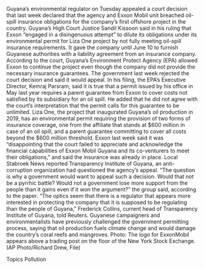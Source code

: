 Guyana’s environmental regulator on Tuesday appealed a court decision that last week declared that the agency and Exxon Mobil unit breached oil-spill insurance obligations for the company’s first offshore project in the country.
Guyana’s High Court Justice Sandil Kissoon said in his ruling that Exxon “engaged in a disingenuous attempt” to dilute its obligations under its environmental permit for Liza One project by not fully meeting oil-spill insurance requirements. It gave the company until June 10 to furnish Guyanese authorities with a liability agreement from an insurance company.
According to the court, Guyana’s Environment Protect Agency (EPA) allowed Exxon to continue the project even though the company did not provide the necessary insurance guarantees. The government last week rejected the court decision and said it would appeal.
In his filing, the EPA’s Executive Director, Kemraj Parsram, said it is true that a permit issued by his office in May last year requires a parent guarantee from Exxon to cover costs not satisfied by its subsidiary for an oil spill. He added that he did not agree with the court’s interpretation that the permit calls for this guarantee to be unlimited.
Liza One, the project that inaugurated Guyana’s oil production in 2019, has an environmental permit requiring the provision of two forms of insurance coverage, one from the affiliate that stands at $600 million in case of an oil spill, and a parent guarantee committing to cover all costs beyond the $600 million threshold.
Exxon last week said it was “disappointing that the court failed to appreciate and acknowledge the financial capabilities of Exxon Mobil Guyana and its co-venturers to meet their obligations,” and said the insurance was already in place.
Local Stabroek News reported Transparency Institute of Guyana, an anti-corruption organization had questioned the agency’s appeal.
“The question is why a government would want to appeal such a decision. Would that not be a pyrrhic battle? Would not a government lose more support from the people than it gains even if it won the argument?” the group said, according to the paper.
“The optics seem that there is a regulator that appears more interested in protecting the company that it is supposed to be regulating than the people of Guyana,” Frederick Collins, current head of Transparency Institute of Guyana, told Reuters.
Guyanese campaigners and environmentalists have previously challenged the government permitting process, saying that oil production fuels climate change and would damage the country’s coral reefs and mangroves.
Photo: The logo for ExxonMobil appears above a trading post on the floor of the New York Stock Exchange. (AP Photo/Richard Drew, File)

Topics
Pollution
